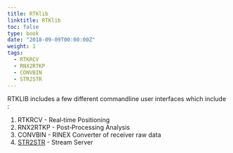 ```yaml
---
title: RTKlib
linktitle: RTKlib
toc: false
type: book
date: "2018-09-09T00:00:00Z"
weight: 1
tags:
  - RTKRCV
  - RNX2RTKP
  - CONVBIN
  - STR2STR
---
```


RTKLIB includes a few different commandline user interfaces which include :
1. RTKRCV - Real‐time Positioning
1. RNX2RTKP - Post‐Processing Analysis
1. CONVBIN - RINEX Converter of receiver raw data
1. [STR2STR](../str2str/) - Stream Server
